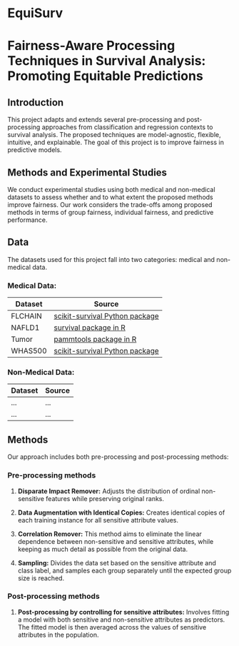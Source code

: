 # EquiSurv
# Fairness-Aware Processing Techniques in Survival Analysis: Promoting Equitable Predictions

## Introduction
This project adapts and extends several pre-processing and post-processing approaches from classification and regression contexts to survival analysis. The proposed techniques are model-agnostic, flexible, intuitive, and explainable. The goal of this project is to improve fairness in predictive models.

## Methods and Experimental Studies
We conduct experimental studies using both medical and non-medical datasets to assess whether and to what extent the proposed methods improve fairness. Our work considers the trade-offs among proposed methods in terms of group fairness, individual fairness, and predictive performance.

## Data 
The datasets used for this project fall into two categories: medical and non-medical data. 

### Medical Data:

| Dataset | Source |
|---------|--------|
| FLCHAIN | [scikit-survival Python package](https://github.com/sebp/scikit-survival) |
| NAFLD1  | [survival package in R](https://cran.r-project.org/web/packages/survival/index.html) |
| Tumor   | [pammtools package in R](https://cran.r-project.org/web/packages/pammtools/index.html) |
| WHAS500 | [scikit-survival Python package](https://github.com/sebp/scikit-survival) |

### Non-Medical Data:

| Dataset | Source |
|---------|--------|
| ...     | ...    |
| ...     | ...    |

## Methods

Our approach includes both pre-processing and post-processing methods:

### Pre-processing methods
1. **Disparate Impact Remover:** Adjusts the distribution of ordinal non-sensitive features while preserving original ranks.
2. **Data Augmentation with Identical Copies:** Creates identical copies of each training instance for all sensitive attribute values.
3. **Correlation Remover:** This method aims to eliminate the linear dependence between non-sensitive and sensitive attributes, while keeping as much detail as possible from the original data. 

4. **Sampling:** Divides the data set based on the sensitive attribute and class label, and samples each group separately until the expected group size is reached.

### Post-processing methods
1. **Post-processing by controlling for sensitive attributes:** Involves fitting a model with both sensitive and non-sensitive attributes as predictors. The fitted model is then averaged across the values of sensitive attributes in the population.
